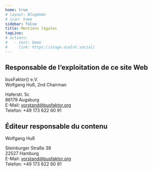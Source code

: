 ```yaml
---
home: true
# layout: BlogHome
# icon: home
sidebar: false
title: Mentions légales
tagLine: 
# actions:
#   - text: Demo
#     link: https://stage.ocelot.social/
---
```

## Responsable de l‘exploitation de ce site Web

busFaktor() e.V.  
Wolfgang Huß, 2nd Chairman

Haferstr. 5c  
86179 Augsburg  
E-Mail: <vorstand@busfaktor.org>  
Telefon: +49 173 622 60 91

## Éditeur responsable du contenu

Wolfgang Huß  

Steinburger Straße 38  
22527 Hamburg  
E-Mail: <vorstand@busfaktor.org>  
Telefon: +49 173 622 60 91
